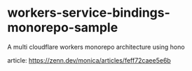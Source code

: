 # workers-service-bindings-monorepo-sample

A multi cloudflare workers monorepo architecture using hono

article: https://zenn.dev/monica/articles/feff72caee5e6b

